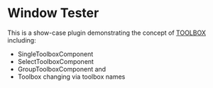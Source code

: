 # Window Tester

This is a show-case plugin demonstrating the concept of [TOOLBOX](../../../documentation/TOOLBOX.md) including:

- SingleToolboxComponent
- SelectToolboxComponent
- GroupToolboxComponent
  and
- Toolbox changing via toolbox names
